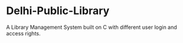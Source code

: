 # Delhi-Public-Library
A Library Management System built on C with different user login and access rights.

